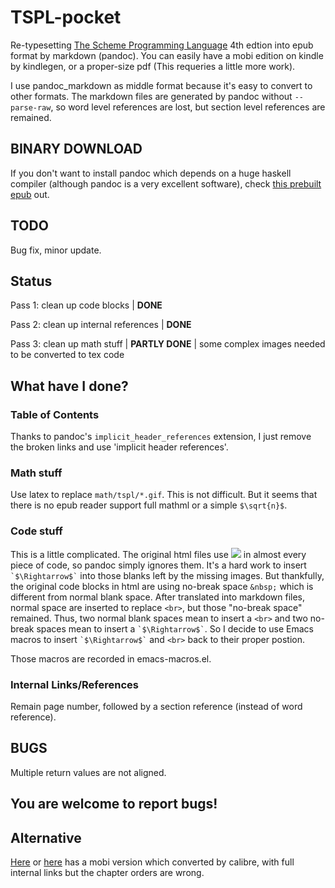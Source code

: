 TSPL-pocket
===========

Re-typesetting [The Scheme Programming Language](http://scheme.com/tspl4/)
4th edtion into epub format by markdown (pandoc). You can easily have a
mobi edition on kindle by kindlegen, or a proper-size pdf (This
requeries a little more work).

I use pandoc_markdown as middle format because it's easy to convert to other
formats. The markdown files are generated by pandoc without `--parse-raw`, so
word level references are lost, but section level references are remained.

## BINARY DOWNLOAD

If you don't want to install pandoc which depends on a huge haskell
compiler (although pandoc is a very excellent software), check
[this prebuilt epub](https://github.com/ustcscgy/TSPL-pocket/raw/binary/build/TSPL.epub)
out.

## TODO

Bug fix, minor update.

## Status

Pass 1: clean up code blocks | **DONE**

Pass 2: clean up internal references | **DONE**

Pass 3: clean up math stuff | **PARTLY DONE** | some complex images
needed to be converted to tex code

## What have I done?

### Table of Contents

Thanks to pandoc's `implicit_header_references` extension, I just
remove the broken links and use 'implicit header references'.

### Math stuff

Use latex to replace `math/tspl/*.gif`. This is not difficult. But it
seems that there is no epub reader support full mathml or a simple
`$\sqrt{n}$`.

### Code stuff

This is a little complicated. The original html files use
![](http://scheme.com/tspl4/math/tspl/0.gif) in almost every piece of
code, so pandoc simply ignores them. It's a hard work to insert
`` `$\Rightarrow$` `` into those blanks left by the missing images. But
thankfully, the original code blocks in html are using no-break space
`&nbsp;` which is different from normal blank space. After translated
into markdown files, normal space are inserted to replace `<br>`, but
those "no-break space" remained. Thus, two normal blank spaces mean to
insert a `<br>` and two no-break spaces mean to insert a
`` `$\Rightarrow$` ``. So I decide to use Emacs macros to insert
`` `$\Rightarrow$` `` and `<br>` back to their proper postion.

Those macros are recorded in emacs-macros.el.

### Internal Links/References

Remain page number, followed by a section reference (instead of word
reference).

## BUGS

Multiple return values are not aligned.

## You are welcome to report bugs!

## Alternative

[Here](http://www.douban.com/group/topic/38649871/) or
[here](http://ishare.iask.sina.com.cn/f/36701555.html) has a mobi
version which converted by calibre, with full internal links but the
chapter orders are wrong.
